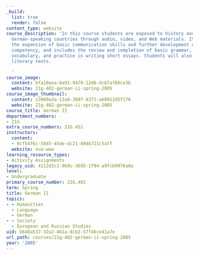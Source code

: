 ```yaml
---
_build:
  list: true
  render: false
content_type: website
course_description: 'In this course students are exposed to history and culture of
  German-speaking countries through audio, video, and Web materials. It focuses on
  the expansion of basic communication skills and further development of linguistic
  competency, and includes the review and completion of basic grammar, building of
  vocabulary, and practice in writing short essays. Students will also read short
  literary texts.

  '
course_image:
  content: bfa10aea-6a91-9470-12d6-dc67af86ce3b
  website: 21g-402-german-ii-spring-2005
course_image_thumbnail:
  content: 13960a3a-13a8-3607-8373-a68922d5f176
  website: 21g-402-german-ii-spring-2005
course_title: German II
department_numbers:
- 21G
extra_course_numbers: 21G.452
instructors:
  content:
  - 9cf54f6c-5845-45de-dc21-804b721c5aff
  website: ocw-www
learning_resource_types:
- Activity Assignments
legacy_uid: 4112d3c1-9b9c-3695-1f94-a9fcb9976a0a
level:
- Undergraduate
primary_course_number: 21G.402
term: Spring
title: German II
topics:
- - Humanities
  - Language
  - German
- - Society
  - European and Russian Studies
uid: b648a537-32a2-4b1a-8cb2-57f46ce41a7e
url_path: courses/21g-402-german-ii-spring-2005
year: '2005'
---
```

